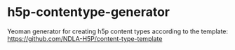 # h5p-contentype-generator
Yeoman generator for creating h5p content types according to the template: https://github.com/NDLA-H5P/content-type-template
